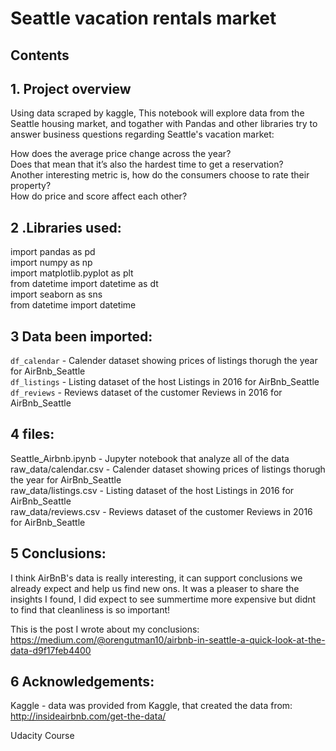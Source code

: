 # Seattle vacation rentals market

## Contents

## 1. Project overview

Using data scraped by kaggle, This notebook will explore data from the Seattle housing market, and togather with Pandas and other libraries try to answer business questions regarding Seattle's vacation market:

How does the average price change across the year? <br>
Does that mean that it’s also the hardest time to get a reservation? <br>
Another interesting metric is, how do the consumers choose to rate their property? <br>
How do price and score affect each other?

## 2 .Libraries used:

import pandas as pd <br>
import numpy as np <br>
import matplotlib.pyplot as plt <br>
from datetime import datetime as dt <br>
import seaborn as sns <br>
from datetime import datetime

## 3 Data been imported:

`df_calendar` - Calender dataset showing prices of listings thorugh the year for AirBnb_Seattle <br>
`df_listings` - Listing dataset of the host Listings in 2016 for AirBnb_Seattle <br>
`df_reviews` - Reviews dataset of the customer Reviews in 2016 for AirBnb_Seattle <br>

## 4 files:
Seattle_Airbnb.ipynb - Jupyter notebook that analyze all of the data <br>
raw_data/calendar.csv - Calender dataset showing prices of listings thorugh the year for AirBnb_Seattle <br>
raw_data/listings.csv - Listing dataset of the host Listings in 2016 for AirBnb_Seattle <br>
raw_data/reviews.csv - Reviews dataset of the customer Reviews in 2016 for AirBnb_Seattle <br>

## 5 Conclusions:
I think AirBnB's data is really interesting, it can support conclusions we already expect and help us find new ons. It was a pleaser to share the <br>
insights I found, I did expect to see summertime more expensive but didnt to find that cleanliness is so important!

This is the post I wrote about my conclusions: <br>
https://medium.com/@orengutman10/airbnb-in-seattle-a-quick-look-at-the-data-d9f17feb4400

## 6 Acknowledgements:

Kaggle -  data was provided from Kaggle, that created the data from:
http://insideairbnb.com/get-the-data/

Udacity Course
